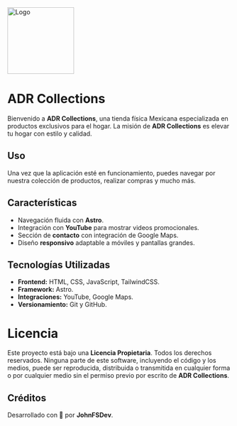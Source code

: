 <img src="images/logo.webp" alt="Logo" width="150"/>

# ADR Collections

Bienvenido a **ADR Collections**, una tienda física Mexicana especializada en productos exclusivos para el hogar. La misión de **ADR Collections** es elevar tu hogar con estilo y calidad.

## Uso

Una vez que la aplicación esté en funcionamiento, puedes navegar por nuestra colección de productos, realizar compras y mucho más.

## Características

- Navegación fluida con **Astro**.
- Integración con **YouTube** para mostrar videos promocionales.
- Sección de **contacto** con integración de Google Maps.
- Diseño **responsivo** adaptable a móviles y pantallas grandes.

## Tecnologías Utilizadas

- **Frontend:** HTML, CSS, JavaScript, TailwindCSS.
- **Framework:** Astro.
- **Integraciones:** YouTube, Google Maps.
- **Versionamiento:** Git y GitHub.

# Licencia

Este proyecto está bajo una **Licencia Propietaria**. Todos los derechos reservados. Ninguna parte de este software, incluyendo el código y los medios, puede ser reproducida, distribuida o transmitida en cualquier forma o por cualquier medio sin el permiso previo por escrito de **ADR Collections**.


## Créditos

Desarrollado con 💙 por **JohnFSDev**.
